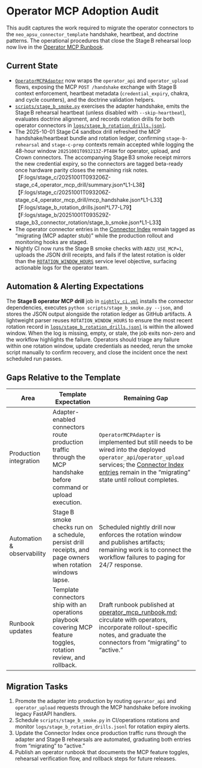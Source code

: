 # Operator MCP Adoption Audit

This audit captures the work required to migrate the operator connectors to the
`neo_apsu_connector_template` handshake, heartbeat, and doctrine patterns. The
operational procedures that close the Stage B rehearsal loop now live in the
[Operator MCP Runbook](operator_mcp_runbook.md).

## Current State

- [`OperatorMCPAdapter`](../../connectors/operator_mcp_adapter.py) now wraps
  the `operator_api` and `operator_upload` flows, exposing the MCP
  `POST /handshake` exchange with Stage B context enforcement, heartbeat
  metadata (`credential_expiry`, chakra, and cycle counters), and the doctrine
  validation helpers.
- [`scripts/stage_b_smoke.py`](../../scripts/stage_b_smoke.py) exercises the
  adapter handshake, emits the Stage B rehearsal heartbeat (unless disabled
  with `--skip-heartbeat`), evaluates doctrine alignment, and records rotation
  drills for both operator connectors in
  [`logs/stage_b_rotation_drills.jsonl`](../../logs/stage_b_rotation_drills.jsonl).
- The 2025-10-01 Stage C4 sandbox drill refreshed the MCP handshake/heartbeat
  bundle and rotation ledger, confirming `stage-b-rehearsal` and
  `stage-c-prep` contexts remain accepted while logging the 48-hour window
  `20251001T093213Z-PT48H` for operator, upload, and Crown connectors. The
  accompanying Stage B3 smoke receipt mirrors the new credential expiry, so the
  connectors are tagged beta-ready once hardware parity closes the remaining
  risk notes.【F:logs/stage_c/20251001T093206Z-stage_c4_operator_mcp_drill/summary.json†L1-L38】【F:logs/stage_c/20251001T093206Z-stage_c4_operator_mcp_drill/mcp_handshake.json†L1-L33】【F:logs/stage_b_rotation_drills.jsonl†L77-L79】【F:logs/stage_b/20251001T093529Z-stage_b3_connector_rotation/stage_b_smoke.json†L1-L33】
- The operator connector entries in the
  [Connector Index](CONNECTOR_INDEX.md) remain tagged as “migrating (MCP adapter
  stub)” while the production rollout and monitoring hooks are staged.
- Nightly CI now runs the Stage B smoke checks with `ABZU_USE_MCP=1`, uploads
  the JSON drill receipts, and fails if the latest rotation is older than the
  [`ROTATION_WINDOW_HOURS`](../../connectors/operator_mcp_adapter.py) service
  level objective, surfacing actionable logs for the operator team.

## Automation & Alerting Expectations

The **Stage B operator MCP drill** job in
[`nightly_ci.yml`](../../.github/workflows/nightly_ci.yml) installs the
connector dependencies, executes `python scripts/stage_b_smoke.py --json`, and
stores the JSON output alongside the rotation ledger as GitHub artifacts. A
lightweight parser reuses `ROTATION_WINDOW_HOURS` to ensure the most recent
rotation record in [`logs/stage_b_rotation_drills.jsonl`](../../logs/stage_b_rotation_drills.jsonl)
is within the allowed window. When the log is missing, empty, or stale, the job
exits non-zero and the workflow highlights the failure. Operators should triage
any failure within one rotation window, update credentials as needed, rerun the
smoke script manually to confirm recovery, and close the incident once the next
scheduled run passes.

## Gaps Relative to the Template

| Area | Template Expectation | Remaining Gap |
| --- | --- | --- |
| Production integration | Adapter-enabled connectors route production traffic through the MCP handshake before command or upload execution. | `OperatorMCPAdapter` is implemented but still needs to be wired into the deployed `operator_api`/`operator_upload` services; the [Connector Index entries](CONNECTOR_INDEX.md) remain in the “migrating” state until rollout completes. |
| Automation & observability | Stage B smoke checks run on a schedule, persist drill receipts, and page owners when rotation windows lapse. | Scheduled nightly drill now enforces the rotation window and publishes artifacts; remaining work is to connect the workflow failures to paging for 24/7 response. |
| Runbook updates | Template connectors ship with an operations playbook covering MCP feature toggles, rotation review, and rollback. | Draft runbook published at [operator_mcp_runbook.md](operator_mcp_runbook.md); circulate with operators, incorporate rollout-specific notes, and graduate the connectors from “migrating” to “active.” |

## Migration Tasks

1. Promote the adapter into production by routing `operator_api` and
   `operator_upload` requests through the MCP handshake before invoking legacy
   FastAPI handlers.
2. Schedule `scripts/stage_b_smoke.py` in CI/operations rotations and monitor
   `logs/stage_b_rotation_drills.jsonl` for rotation expiry alerts.
3. Update the Connector Index once production traffic runs through the adapter
   and Stage B rehearsals are automated, graduating both entries from
   “migrating” to “active.”
4. Publish an operator runbook that documents the MCP feature toggles, rehearsal
   verification flow, and rollback steps for future releases.
